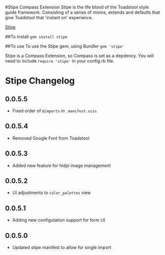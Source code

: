 #Stipe Compass Extension
Stipe is the life blood of the Toadstool style guide framework. Consisting of a series of mixins, extends and defaults that give Toadstool that 'instant on' experience. 

[Stipe](https://rubygems.org/gems/stipe)

##To install
`gem install stipe`

##To use 
To use the Stipe gem, using Bundler `gem 'stipe'`

Stipe is a Compass Extension, so Compass is set as a depdency. You will need to include `require 'stipe'` in your config.rb file.

# Stipe Changelog
## 0.0.5.5
* Fixed order of `@imports` in `_manifest.scss`

## 0.0.5.4
* Removed Google Font from Toadstool

## 0.0.5.3
* Added new feature for hidpi image management

## 0.0.5.2
* UI adjustments to `color_palettes` view

## 0.0.5.1
* Adding new configutation support for form UI

## 0.0.5.0
* Updated stipe manifest to allow for single import

